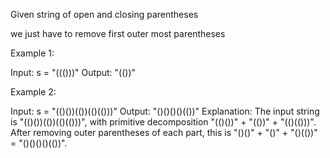 Given string of open and closing parentheses

we just have to remove first outer most parentheses

Example 1:

Input: s = "((()))"
Output: "(())"

Example 2:

Input: s = "(()())(())(()(()))"
Output: "()()()()(())"
Explanation: 
The input string is "(()())(())(()(()))", with primitive decomposition "(()())" + "(())" + "(()(()))".
After removing outer parentheses of each part, this is "()()" + "()" + "()(())" = "()()()()(())".